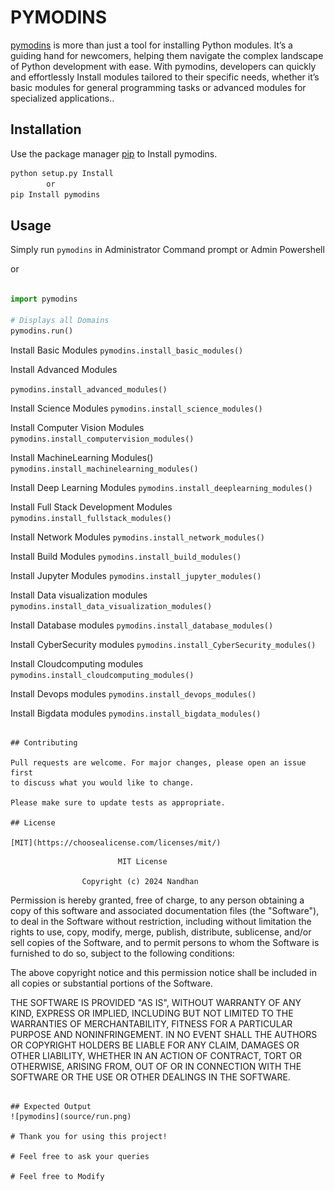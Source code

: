 # PYMODINS

[pymodins](https://github.com/Nandhan-KA/pymodins) is more than just a tool for installing Python modules. It’s a guiding hand for newcomers, helping them navigate the complex landscape of Python development with ease. With pymodins, developers can quickly and effortlessly Install modules tailored to their specific needs, whether it’s basic modules for general programming tasks or advanced modules for specialized applications..

## Installation

Use the package manager [pip](https://pip.pypa.io/en/stable/) to Install pymodins.

```bash
python setup.py Install 
        or
pip Install pymodins
```

## Usage


Simply run ```pymodins``` in Administrator Command prompt or Admin Powershell

  or

```Python 

import pymodins

# Displays all Domains
pymodins.run()
```

Install Basic Modules
```pymodins.install_basic_modules()```

Install Advanced Modules

```pymodins.install_advanced_modules()```

Install Science Modules
```pymodins.install_science_modules()```

Install Computer Vision Modules
```pymodins.install_computervision_modules()```

Install MachineLearning Modules()
```pymodins.install_machinelearning_modules()```

Install Deep Learning Modules
```pymodins.install_deeplearning_modules()```

Install Full Stack Development Modules
```pymodins.install_fullstack_modules()```

Install Network Modules
```pymodins.install_network_modules()```

Install Build Modules
```pymodins.install_build_modules()```

Install Jupyter Modules
```pymodins.install_jupyter_modules()```

Install Data visualization modules
```pymodins.install_data_visualization_modules()```

Install Database modules
```pymodins.install_database_modules()```

Install CyberSecurity modules
```pymodins.install_CyberSecurity_modules()```

Install Cloudcomputing modules
```pymodins.install_cloudcomputing_modules()```

Install Devops modules
```pymodins.install_devops_modules()```

Install Bigdata modules
```pymodins.install_bigdata_modules()```
```

## Contributing

Pull requests are welcome. For major changes, please open an issue first
to discuss what you would like to change.

Please make sure to update tests as appropriate.

## License

[MIT](https://choosealicense.com/licenses/mit/)
```
                            MIT License

                    Copyright (c) 2024 Nandhan

Permission is hereby granted, free of charge, to any person obtaining a copy
of this software and associated documentation files (the "Software"), to deal
in the Software without restriction, including without limitation the rights
to use, copy, modify, merge, publish, distribute, sublicense, and/or sell
copies of the Software, and to permit persons to whom the Software is
furnished to do so, subject to the following conditions:

The above copyright notice and this permission notice shall be included in all
copies or substantial portions of the Software.

THE SOFTWARE IS PROVIDED "AS IS", WITHOUT WARRANTY OF ANY KIND, EXPRESS OR
IMPLIED, INCLUDING BUT NOT LIMITED TO THE WARRANTIES OF MERCHANTABILITY,
FITNESS FOR A PARTICULAR PURPOSE AND NONINFRINGEMENT. IN NO EVENT SHALL THE
AUTHORS OR COPYRIGHT HOLDERS BE LIABLE FOR ANY CLAIM, DAMAGES OR OTHER
LIABILITY, WHETHER IN AN ACTION OF CONTRACT, TORT OR OTHERWISE, ARISING FROM,
OUT OF OR IN CONNECTION WITH THE SOFTWARE OR THE USE OR OTHER DEALINGS IN THE
SOFTWARE.
```

## Expected Output
![pymodins](source/run.png)

# Thank you for using this project!

# Feel free to ask your queries

# Feel free to Modify